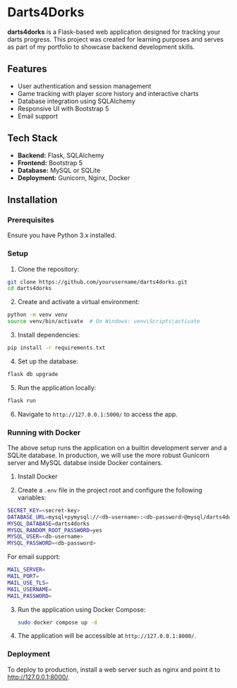 # Darts4Dorks

**darts4dorks** is a Flask-based web application designed for tracking your darts progress. This project was created for learning purposes and serves as part of my portfolio to showcase backend development skills.

## Features

- User authentication and session management
- Game tracking with player score history and interactive charts
- Database integration using SQLAlchemy
- Responsive UI with Bootstrap 5
- Email support

## Tech Stack

- **Backend:** Flask, SQLAlchemy
- **Frontend:** Bootstrap 5
- **Database:** MySQL or SQLite
- **Deployment:** Gunicorn, Nginx, Docker

## Installation

### Prerequisites

Ensure you have Python 3.x installed.

### Setup

1. Clone the repository:

```sh
git clone https://github.com/yourusername/darts4dorks.git
cd darts4dorks
```

2. Create and activate a virtual environment:

```sh
python -m venv venv
source venv/bin/activate  # On Windows: venv\Scripts\activate
```

3. Install dependencies:

```sh
pip install -r requirements.txt
```

4. Set up the database:

```sh
flask db upgrade
```

5. Run the application locally:

```sh
flask run
```

6. Navigate to `http://127.0.0.1:5000/` to access the app.

### Running with Docker

The above setup runs the application on a builtin development server and a SQLite database. In production, we will use the more robust Gunicorn server and MySQL databse inside Docker containers.

1. Install Docker

2. Create a `.env` file in the project root and configure the following variables:

```sh
SECRET_KEY=<secret-key>
DATABASE_URL=mysql+pymysql://<db-username>:<db-password>@mysql/darts4dorks
MYSQL_DATABASE=darts4dorks
MYSQL_RANDOM_ROOT_PASSWORD=yes
MYSQL_USER=<db-username>
MYSQL_PASSWORD=<db-password>
```

For email support:

```sh
MAIL_SERVER=
MAIL_PORT=
MAIL_USE_TLS=
MAIL_USERNAME=
MAIL_PASSWORD=
```

3. Run the application using Docker Compose:

   ```sh
   sudo docker compose up -d
   ```

4. The application will be accessible at `http://127.0.0.1:8000/`.

### Deployment

To deploy to production, install a web server such as nginx and point it to http://127.0.0.1:8000/.